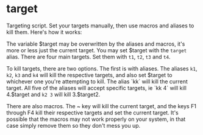 target
======

Targeting script. Set your targets manually, then use macros and aliases to
kill them. Here's how it works:

The variable $target may be overwritten by the aliases and macros, it's more or
less just the current target. You may set $target with the `target` alias.
There are four main targets. Set them with `t1`, `t2`, `t3` and `t4`.

To kill targets, there are two options. The first is with aliases. The aliases
`k1`, `k2`, `k3` and `k4` will kill the respective targets, and also set $target
to whichever one you're attempting to kill. The alias `kk` will kill the current
target. All five of the aliases will accept specific targets, ie `kk 4` will kill
4.$target and `k2 3` will kill 3.$target2.

There are also macros. The ~ key will kill the current target, and the keys F1
through F4 kill their respective targets and set the current target. It's possible 
that the macros may not work properly on your system, in that case simply remove 
them so they don't mess you up.

